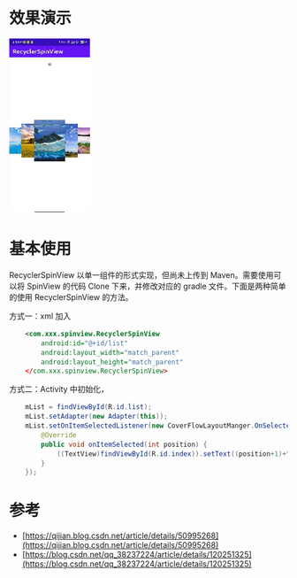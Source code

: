 # 效果演示
![RecyclerSpinView](assets/RecyclerSpinView.gif)





# 基本使用

RecyclerSpinView 以单一组件的形式实现，但尚未上传到 Maven。需要使用可以将 SpinView 的代码 Clone 下来，并修改对应的 gradle 文件。下面是两种简单的使用 RecyclerSpinView  的方法。

方式一：xml 加入

```xml
    <com.xxx.spinview.RecyclerSpinView
        android:id="@+id/list"
        android:layout_width="match_parent"
        android:layout_height="match_parent"
    </com.xxx.spinview.RecyclerSpinView>
```

方式二：Activity 中初始化，

```Java
    mList = findViewById(R.id.list);
    mList.setAdapter(new Adapter(this));
    mList.setOnItemSelectedListener(new CoverFlowLayoutManger.OnSelected() {
        @Override
        public void onItemSelected(int position) {
            ((TextView)findViewById(R.id.index)).setText((position+1)+"/"+mList.getLayoutManager().getItemCount());
        }
    });
```



# 参考

- [https://qijian.blog.csdn.net/article/details/50995268](https://qijian.blog.csdn.net/article/details/50995268)
- [https://blog.csdn.net/qq_38237224/article/details/120251325](https://blog.csdn.net/qq_38237224/article/details/120251325)
